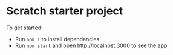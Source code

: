 # Scratch starter project

To get started:

- Run `npm i` to install dependencies
- Run `npm start` and open http://localhost:3000 to see the app

[Test]: Commnet
